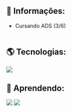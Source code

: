 ## 🤠 Informações:
* Cursando ADS (3/6) <br><br>

## 🌎 Tecnologias:
![](https://img.shields.io/badge/Java-ED8B00?style=for-the-badge&logo=openjdk&logoColor=white)

## 🔨 Aprendendo:
![](https://img.shields.io/badge/typescript-%23007ACC.svg?style=for-the-badge&logo=typescript&logoColor=white)
![](https://img.shields.io/badge/Spring-F2F4F9?style=for-the-badge&logo=spring-boot&logoColor=black)
